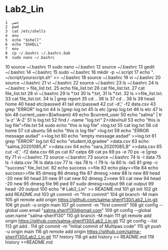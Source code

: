 # Lab2_Lin
    1  حصي
    2  pwd
    3  cat /etc/shells
    4  env
    5  echo "$shell"
    6  echo "$SHELL"
    7  env
    8  cp ~/.bashrc ~/.bashrc.bak
    9  sudo nano ~/.bashrc
   10  source ~/.bashrc
   11  sudo nano ~/.bashrc
   12  source ~/.bashrc
   13  gedit ~/.bashrc
   14  ~/.bashrc
   15  sudo ~/.bashrc
   16  mkdir -p ~/.script
   17  echo ". ~/script/yourscript.sh" >> ~/.bashrc
   18  source ~/.bashrc
   19  vi ~/.bashrc
   20  source ~/.bashrc
   21  vi ~/.bashrc
   22  source ~/.bashrc
   23  ls ~/.bashrc
   24  ls ~/.bashrc > file_list.txt.
   25  echo file_list.txt
   26  cat file_list.txt.
   27  cat file_list.txt
   28  vi ~/.bashrc
   29  ls *.txt
   30  ls *.txt,
   31  ls *.txt.
   32  ls >>file_list.txt.
   33  cat file_list.txt.
   34  ls | grep report
   35  cd ..
   36  ls
   37  cd ..
   38  ls
   39  head home
   40  head etc/passwd
   41  tail etc/passwd
   42  cut -d',' -f2 data.csv
   43  grep "ERROR" log.txt
   44  ls |grep log.txt
   45  ls etc |grep log.txt
   46  ls etc
   47  ls bin
   48  current_user=$(whoami)
   49  echo $current_user
   50  echo "salma" | tr 'a-z' 'A-Z'
   51  ls log.txt
   52  find / -name "log.txt" 2>/dev/null
   53  echo "this is log file">file.txt
   54  sudo echo "this is log file" >log.txt
   55  cat log.txt
   56  cd home
   57  cd ubuntu
   58  echo "this is log file" >log.txt
   59  echo "ERROR message asdad" >>log.txt
   60  echo "empty message asdad" >>log.txt
   61  grep "ERROR" log.txt
   62  echo "student,id,gradee" >data.csv
   63  echo "salma,20201085,A" >>data.csv
   64  echo "sara,20201085,B" >>data.csv
   65  cut -d',' -f2 data.csv
   66  ps cat
   67  catps
   68  cat ps
   69  ps -e
   70  ps -e |grep tty
   71  vi ~/.bashrc
   72  source ~/.barshrc
   73  source ~/.bashrc
   74  ls -l data
   75  ls -l data.csv
   76  ls data.csv
   77  ls -las
   78  ls -l
   79  ls -la
   80  ls -laS
   81  grep -c "success" file_list.txt.
   82  echo success >>file
   83  echo play>>file
   84  echo success>>file
   85  dmesg
   86  dmesg file
   87  dmesg >new
   88  ls new
   89  head -20 new
   90  head 20 new
   91  cat new
   92  dmesg 2>new
   93  cat new
   94  head -20 new
   95  dmesg file
   96  pwd
   97  sudo dmesg>output
   98  cat output
   99  head -20 output
  100  echo "# Lab2_Lin" >> README.md
  101  git init
  102  git add README.md
  103  git commit -m "first commit"
  104  git branch -M main
  105  git remote add origin https://github.com/salma-sherif130/Lab2_Lin.git
  106  git push -u origin main
  107  git commit -m "first commit"
  108  git config --global user.email "salma.sherif130@gmail.com"
  109  git config --global user.name "salma-sherif130"
  110  git branch -M main
  111  git remote add origin https://github.com/salma-sherif130/Lab2_Lin.git
  112  git config --list
  113  git add .
  114  git commit -m "Initial commit of Multipas code"
  115  git push -u origin main
  116  git remote add origin https://github.com/salma-sherif130/Lab2_Lin.git
  117  history
  118  git add history >> README.md
  119  history >>README.md
